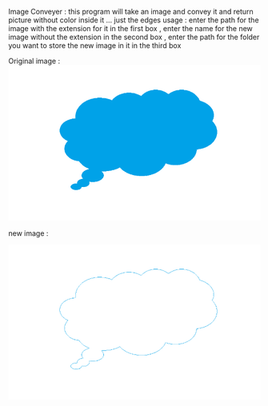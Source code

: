 Image Conveyer :
this program will take an image and convey it and return picture without color inside it ... just the edges
usage : enter the path for the image with the extension for it in the first box ,
	enter the name for the new image without the extension in the second box ,
	enter the path for the folder you want to store the new image in it in the third box


Original image :
![alt text](https://github.com/M7Mansour/Image-Conveyer/blob/master/Images/cloud.PNG)


new image : 




![alt text](https://github.com/M7Mansour/Image-Conveyer/blob/master/Images/cloud1.png)